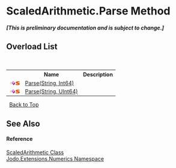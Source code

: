 # ScaledArithmetic.Parse Method 
 _**\[This is preliminary documentation and is subject to change.\]**_


## Overload List
&nbsp;<table><tr><th></th><th>Name</th><th>Description</th></tr><tr><td>![Public method](media/pubmethod.gif "Public method")![Static member](media/static.gif "Static member")</td><td><a href="M_Jodo_Extensions_Numerics_ScaledArithmetic_Parse">Parse(String, Int64)</a></td><td /></tr><tr><td>![Public method](media/pubmethod.gif "Public method")![Static member](media/static.gif "Static member")</td><td><a href="M_Jodo_Extensions_Numerics_ScaledArithmetic_Parse_1">Parse(String, UInt64)</a></td><td /></tr></table>&nbsp;
<a href="#scaledarithmetic.parse-method">Back to Top</a>

## See Also


#### Reference
<a href="T_Jodo_Extensions_Numerics_ScaledArithmetic">ScaledArithmetic Class</a><br /><a href="N_Jodo_Extensions_Numerics">Jodo.Extensions.Numerics Namespace</a><br />